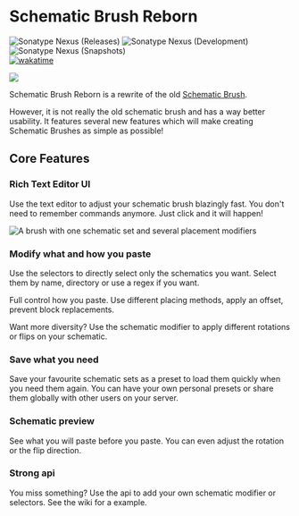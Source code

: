 # Schematic Brush Reborn

![Sonatype Nexus (Releases)](https://img.shields.io/nexus/maven-releases/de.eldoria/schematicbrushreborn-api?label=Release&logo=Release&server=https%3A%2F%2Feldonexus.de&style=for-the-badge)
![Sonatype Nexus (Development)](https://img.shields.io/nexus/maven-dev/de.eldoria/schematicbrushreborn-api?label=DEV&logo=Release&server=https%3A%2F%2Feldonexus.de&style=for-the-badge)
![Sonatype Nexus (Snapshots)](https://img.shields.io/nexus/s/de.eldoria/schematicbrushreborn-api?color=orange&label=Snapshot&server=https%3A%2F%2Feldonexus.de&style=for-the-badge)  
[![wakatime](https://wakatime.com/badge/github/eldoriarpg/SchematicBrushReborn.svg)](https://wakatime.com/badge/github/eldoriarpg/SchematicBrushReborn)

![](https://imgur.com/4t8efNZ.png)

Schematic Brush Reborn is a rewrite of the old [Schematic Brush](https://github.com/mikeprimm/SchematicBrush).

However, it is not really the old schematic brush and has a way better usability. It features several new features which
will make creating Schematic Brushes as simple as possible!

## Core Features

### Rich Text Editor UI

Use the text editor to adjust your schematic brush blazingly fast. You don't need to remember commands anymore. Just
click and it will happen!

![A brush with one schematic set and several placement modifiers](https://imgur.com/rNMtrDF.png "Brush preview")

### Modify what and how you paste

Use the selectors to directly select only the schematics you want. Select them by name, directory or use a regex if you
want.

Full control how you paste. Use different placing methods, apply an offset, prevent block replacements.

Want more diversity? Use the schematic modifier to apply different rotations or flips on your schematic.

### Save what you need

Save your favourite schematic sets as a preset to load them quickly when you need them again. You can have your own
personal presets or share them globally with other users on your server.

### Schematic preview

See what you will paste before you paste. You can even adjust the rotation or the flip direction.

### Strong api

You miss something? Use the api to add your own schematic modifier or selectors. See the wiki for a example.

